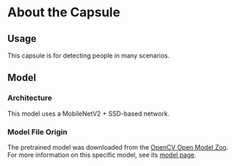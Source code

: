 # About the Capsule

## Usage
This capsule is for detecting people in many scenarios.

## Model

### Architecture
This model uses a MobileNetV2 + SSD-based network.

###  Model File Origin
The pretrained model was downloaded from the
[OpenCV Open Model Zoo][open model zoo]. 
For more information on this specific model, see its [model page][model page].

[open model zoo]: https://github.com/opencv/open_model_zoo
[model page]: https://docs.openvinotoolkit.org/2021.3/omz_models_model_person_detection_0202.html
